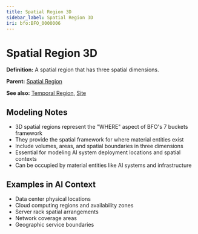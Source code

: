 ```yaml
---
title: Spatial Region 3D
sidebar_label: Spatial Region 3D
iri: bfo:BFO_0000006
---
```


# Spatial Region 3D

**Definition:** A spatial region that has three spatial dimensions.

**Parent:** [Spatial Region](/bfo/occurrent/spatial-region)

**See also:** [Temporal Region](/bfo/occurrent/temporal-region), [Site](/bfo/continuant/site)

## Modeling Notes

- 3D spatial regions represent the "WHERE" aspect of BFO's 7 buckets framework
- They provide the spatial framework for where material entities exist
- Include volumes, areas, and spatial boundaries in three dimensions
- Essential for modeling AI system deployment locations and spatial contexts
- Can be occupied by material entities like AI systems and infrastructure

## Examples in AI Context

- Data center physical locations
- Cloud computing regions and availability zones
- Server rack spatial arrangements
- Network coverage areas
- Geographic service boundaries

